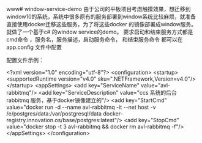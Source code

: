 www# window-service-demo
由于公司的平板项目考虑触摸效果，想迁移到window10的系统，系统中很多原有的服务部署到window系统比较麻烦，就准备直接使用docker迁移这些服务，为了将这些docker 的镜像部署成window服务。就做了一个基于c# 的window service的demo。
要求启动和结束服务方式都是cmd命令 ，服务名，服务描述，启动服务命令， 和结束服务命令 都可以在 app.config 文件中配置

配置文件示例：

&lt;?xml version="1.0" encoding="utf-8"?&gt;
&lt;configuration&gt;
  &lt;startup&gt;
    &lt;supportedRuntime version="v4.0" sku=".NETFramework,Version=v4.0"/&gt;
  &lt;/startup&gt;
  &lt;appSettings&gt;
    &lt;add key="ServiceName" value="avl-rabbitmq"/&gt;
    &lt;add key="ServiceDescription" value="ccs 系统的后台 rabbitmq 服务，基于docker镜像建立的"/&gt;
    &lt;add key="StartCmd" value="docker run -d --name avl-rabbitmq -it --net host -v /e/postgres/data:/var/postgresql/data docker-registry.innovation.os/base/postgres:latest"/&gt;
    &lt;add key="StopCmd" value="docker stop -t 3 avl-rabbitmq &amp;&amp; docker rm avl-rabbitmq -f"/&gt;
  &lt;/appSettings&gt;
&lt;/configuration&gt;
